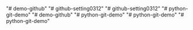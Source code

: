 "# demo-github" 
"# github-setting0312" 
"# github-setting0312" 
"# python-git-demo" 
"# demo-github" 
"# python-git-demo" 
"# python-git-demo" 
"# python-git-demo" 

